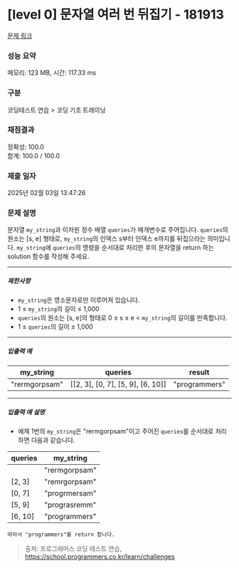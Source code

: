 # [level 0] 문자열 여러 번 뒤집기 - 181913 

[문제 링크](https://school.programmers.co.kr/learn/courses/30/lessons/181913) 

### 성능 요약

메모리: 123 MB, 시간: 117.33 ms

### 구분

코딩테스트 연습 > 코딩 기초 트레이닝

### 채점결과

정확성: 100.0<br/>합계: 100.0 / 100.0

### 제출 일자

2025년 02월 03일 13:47:26

### 문제 설명

<p style="user-select: auto !important;">문자열 <code style="user-select: auto !important;">my_string</code>과 이차원 정수 배열 <code style="user-select: auto !important;">queries</code>가 매개변수로 주어집니다. <code style="user-select: auto !important;">queries</code>의 원소는 [s, e] 형태로, <code style="user-select: auto !important;">my_string</code>의 인덱스 s부터 인덱스 e까지를 뒤집으라는 의미입니다. <code style="user-select: auto !important;">my_string</code>에 <code style="user-select: auto !important;">queries</code>의 명령을 순서대로 처리한 후의 문자열을 return 하는 solution 함수를 작성해 주세요.</p>

<hr style="user-select: auto !important;">

<h5 style="user-select: auto !important;">제한사항</h5>

<ul style="user-select: auto !important;">
<li style="user-select: auto !important;"><code style="user-select: auto !important;">my_string</code>은 영소문자로만 이루어져 있습니다.</li>
<li style="user-select: auto !important;">1 ≤ <code style="user-select: auto !important;">my_string</code>의 길이 ≤ 1,000</li>
<li style="user-select: auto !important;"><code style="user-select: auto !important;">queries</code>의 원소는 [s, e]의 형태로 0 ≤ s ≤ e &lt; <code style="user-select: auto !important;">my_string</code>의 길이를 만족합니다.</li>
<li style="user-select: auto !important;">1 ≤ <code style="user-select: auto !important;">queries</code>의 길이 ≤ 1,000</li>
</ul>

<hr style="user-select: auto !important;">

<h5 style="user-select: auto !important;">입출력 예</h5>
<table class="table" style="user-select: auto !important;">
        <thead style="user-select: auto !important;"><tr style="user-select: auto !important;">
<th style="user-select: auto !important;">my_string</th>
<th style="user-select: auto !important;">queries</th>
<th style="user-select: auto !important;">result</th>
</tr>
</thead>
        <tbody style="user-select: auto !important;"><tr style="user-select: auto !important;">
<td style="user-select: auto !important;">"rermgorpsam"</td>
<td style="user-select: auto !important;">[[2, 3], [0, 7], [5, 9], [6, 10]]</td>
<td style="user-select: auto !important;">"programmers"</td>
</tr>
</tbody>
      </table>
<hr style="user-select: auto !important;">

<h5 style="user-select: auto !important;">입출력 예 설명</h5>

<ul style="user-select: auto !important;">
<li style="user-select: auto !important;">예제 1번의 <code style="user-select: auto !important;">my_string</code>은 "rermgorpsam"이고 주어진 <code style="user-select: auto !important;">queries</code>를 순서대로 처리하면 다음과 같습니다.</li>
</ul>
<table class="table" style="user-select: auto !important;">
        <thead style="user-select: auto !important;"><tr style="user-select: auto !important;">
<th style="user-select: auto !important;">queries</th>
<th style="user-select: auto !important;">my_string</th>
</tr>
</thead>
        <tbody style="user-select: auto !important;"><tr style="user-select: auto !important;">
<td style="user-select: auto !important;"></td>
<td style="user-select: auto !important;">"rermgorpsam"</td>
</tr>
<tr style="user-select: auto !important;">
<td style="user-select: auto !important;">[2, 3]</td>
<td style="user-select: auto !important;">"remrgorpsam"</td>
</tr>
<tr style="user-select: auto !important;">
<td style="user-select: auto !important;">[0, 7]</td>
<td style="user-select: auto !important;">"progrmersam"</td>
</tr>
<tr style="user-select: auto !important;">
<td style="user-select: auto !important;">[5, 9]</td>
<td style="user-select: auto !important;">"prograsremm"</td>
</tr>
<tr style="user-select: auto !important;">
<td style="user-select: auto !important;">[6, 10]</td>
<td style="user-select: auto !important;">"programmers"</td>
</tr>
</tbody>
      </table><div class="highlight" style="user-select: auto !important;"><pre class="codehilite" style="user-select: auto !important;"><code style="user-select: auto !important;">따라서 "programmers"를 return 합니다.
</code></pre></div>

> 출처: 프로그래머스 코딩 테스트 연습, https://school.programmers.co.kr/learn/challenges